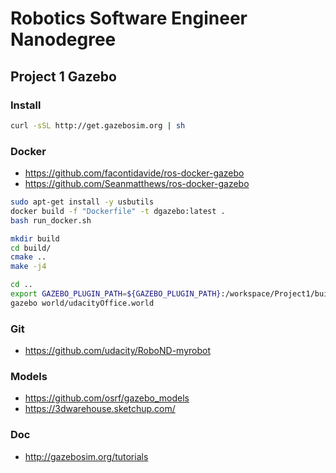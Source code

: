 # Robotics Software Engineer Nanodegree

## Project 1 Gazebo

### Install

```bash
curl -sSL http://get.gazebosim.org | sh
```

### Docker

- <https://github.com/facontidavide/ros-docker-gazebo>
- <https://github.com/Seanmatthews/ros-docker-gazebo>

```bash
sudo apt-get install -y usbutils
docker build -f "Dockerfile" -t dgazebo:latest .
bash run_docker.sh

mkdir build
cd build/
cmake ..
make -j4

cd ..
export GAZEBO_PLUGIN_PATH=${GAZEBO_PLUGIN_PATH}:/workspace/Project1/build
gazebo world/udacityOffice.world


```

### Git

- <https://github.com/udacity/RoboND-myrobot>

### Models

- <https://github.com/osrf/gazebo_models>
- <https://3dwarehouse.sketchup.com/>

### Doc

- <http://gazebosim.org/tutorials>
